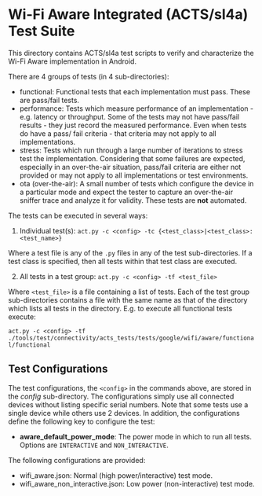 # Wi-Fi Aware Integrated (ACTS/sl4a) Test Suite

This directory contains ACTS/sl4a test scripts to verify and characterize
the Wi-Fi Aware implementation in Android.

There are 4 groups of tests (in 4 sub-directories):

* functional: Functional tests that each implementation must pass. These
are pass/fail tests.
* performance: Tests which measure performance of an implementation - e.g.
latency or throughput. Some of the tests may not have pass/fail results -
they just record the measured performance. Even when tests do have a pass/
fail criteria - that criteria may not apply to all implementations.
* stress: Tests which run through a large number of iterations to stress
test the implementation. Considering that some failures are expected,
especially in an over-the-air situation, pass/fail criteria are either
not provided or may not apply to all implementations or test environments.
* ota (over-the-air): A small number of tests which configure the device
in a particular mode and expect the tester to capture an over-the-air
sniffer trace and analyze it for validity. These tests are **not** automated.

The tests can be executed in several ways:

1. Individual test(s): `act.py -c <config> -tc {<test_class>|<test_class>:<test_name>}`

Where a test file is any of the `.py` files in any of the test sub-directories.
If a test class is specified, then all tests within that test class are executed.

2. All tests in a test group: `act.py -c <config> -tf <test_file>`

Where `<test_file>` is a file containing a list of tests. Each of the test
group sub-directories contains a file with the same name as that of the
directory which lists all tests in the directory. E.g. to execute all functional
tests execute:

`act.py -c <config> -tf ./tools/test/connectivity/acts_tests/tests/google/wifi/aware/functional/functional`

## Test Configurations
The test configurations, the `<config>` in the commands above, are stored in
the *config* sub-directory. The configurations simply use all connected
devices without listing specific serial numbers. Note that some tests use a
single device while others use 2 devices. In addition, the configurations
define the following key to configure the test:

* **aware_default_power_mode**: The power mode in which to run all tests. Options
are `INTERACTIVE` and `NON_INTERACTIVE`.

The following configurations are provided:
* wifi_aware.json: Normal (high power/interactive) test mode.
* wifi_aware_non_interactive.json: Low power (non-interactive) test mode.
